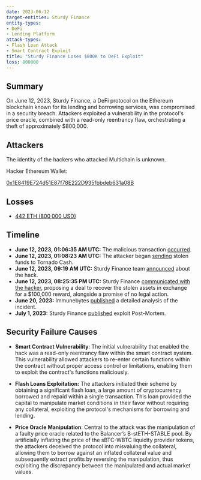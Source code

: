 ```yaml
---
date: 2023-06-12
target-entities: Sturdy Finance
entity-types:
- DeFi
- Lending Platform
attack-types:
- Flash Loan Attack
- Smart Contract Exploit
title: "Sturdy Finance Loses $800K to DeFi Exploit"
loss: 800000
---
```


## Summary

On June 12, 2023, Sturdy Finance, a DeFi protocol on the Ethereum blockchain known for its lending and borrowing services, was compromised in a security breach. Attackers exploited a vulnerability in the protocol's price oracle, combined with a read-only reentrancy flaw, orchestrating a theft of approximately $800,000.

## Attackers

The identity of the hackers who attacked Multichain is unknown.

Hacker Ethereum Wallet:

[0x1E8419E724d51E87f78E222D935fbbdeb631a08B](https://etherscan.io/address/0x1E8419E724d51E87f78E222D935fbbdeb631a08B)

## Losses

- [442 ETH (800,000 USD)](https://phalcon.blocksec.com/explorer/tx/eth/0xeb87ebc0a18aca7d2a9ffcabf61aa69c9e8d3c6efade9e2303f8857717fb9eb7)

## Timeline

- **June 12, 2023, 01:06:35 AM UTC:** The malicious transaction [occurred](https://etherscan.io/tx/0xeb87ebc0a18aca7d2a9ffcabf61aa69c9e8d3c6efade9e2303f8857717fb9eb7).
- **June 12, 2023, 01:08:23 AM UTC:** The attacker began [sending](https://etherscan.io/tx/0x1702e647da897a35b59304bde5e62b4e6ad8d5148905b4627398bd30c42ee1a7) stolen funds to Tornado Cash.
- **June 12, 2023, 09:19 AM UTC:** Sturdy Finance team [announced](https://twitter.com/SturdyFinance/status/1668080627030315009) about the hack.
- **June 12, 2023, 08:25:35 PM UTC:** Sturdy Finance [communicated with the hacker](https://etherscan.io/tx/0xda7fda2146ec0cc6f22920451978b41f9a9ae7f01ce6e4878b454eb2efdc9fec), proposing a deal to recover the stolen assets in exchange for a $100,000 reward, alongside a promise of no legal action.
- **June 20, 2023:** Immunebytes [published](https://www.immunebytes.com/blog/sturdy-finance-hack-june-12-2023-detailed-analysis/#Hack_Aftermath) a detailed analysis of the incident.
- **July 1, 2023:** Sturdy Finance [published](https://sturdyfinance.medium.com/exploit-post-mortem-49261493307a) exploit Post-Mortem.

## Security Failure Causes

- **Smart Contract Vulnerability**: The initial vulnerability that enabled the hack was a read-only reentrancy flaw within the smart contract system. This vulnerability allowed attackers to re-enter certain functions within the contract without proper access control or limitations, enabling them to exploit the contract's functions maliciously.

- **Flash Loans Exploitation:** The attackers initiated their scheme by obtaining a significant flash loan, a large amount of cryptocurrency borrowed and repaid within a single transaction. This loan provided the capital to manipulate market conditions in their favor without requiring any collateral, exploiting the protocol's mechanisms for borrowing and lending.

- **Price Oracle Manipulation**: Central to the attack was the manipulation of a faulty price oracle related to the Balancer’s B-stETH-STABLE pool. By artificially inflating the price of the sBTC-WBTC liquidity provider tokens, the attackers deceived the protocol into misvaluing the collateral, allowing them to borrow against an inflated collateral value and subsequently extract profits by reversing the manipulation, thus exploiting the discrepancy between the manipulated and actual market values.
